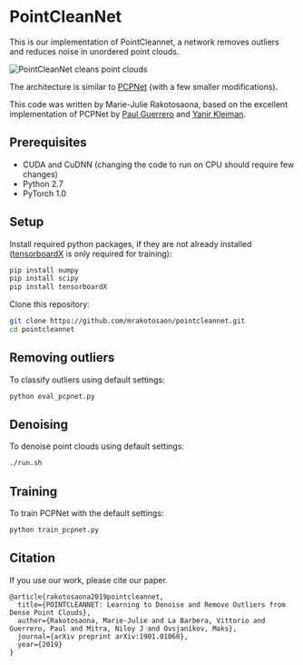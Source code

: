 # PointCleanNet
This is our implementation of PointCleannet, a network removes outliers and reduces noise in unordered point clouds.


![PointCleanNet cleans point clouds](https://raw.githubusercontent.com/mrakotosaon/pointcleannet/master/images/teaser.png "PointCleanNet")

The architecture is similar to [PCPNet](http://geometry.cs.ucl.ac.uk/projects/2018/pcpnet/) (with a few smaller modifications).

This code was written by Marie-Julie Rakotosaona, based on the excellent implementation of PCPNet by [Paul Guerrero](https://paulguerrero.github.io) and [Yanir Kleiman](https://www.cs.tau.ac.il/~yanirk/).

## Prerequisites
* CUDA and CuDNN (changing the code to run on CPU should require few changes)
* Python 2.7
* PyTorch 1.0

## Setup
Install required python packages, if they are not already installed ([tensorboardX](https://github.com/lanpa/tensorboard-pytorch) is only required for training):
``` bash
pip install numpy
pip install scipy
pip install tensorboardX
```


Clone this repository:
``` bash
git clone https://github.com/mrakotosaon/pointcleannet.git
cd pointcleannet
```
## Removing outliers
To classify outliers using default settings:
``` bash
python eval_pcpnet.py
```

## Denoising
To denoise point clouds using default settings:
``` bash
./run.sh
```


## Training
To train PCPNet with the default settings:
``` bash
python train_pcpnet.py
```

## Citation
If you use our work, please cite our paper.
```
@article{rakotosaona2019pointcleannet,
  title={POINTCLEANNET: Learning to Denoise and Remove Outliers from Dense Point Clouds},
  author={Rakotosaona, Marie-Julie and La Barbera, Vittorio and Guerrero, Paul and Mitra, Niloy J and Ovsjanikov, Maks},
  journal={arXiv preprint arXiv:1901.01060},
  year={2019}
}
```
